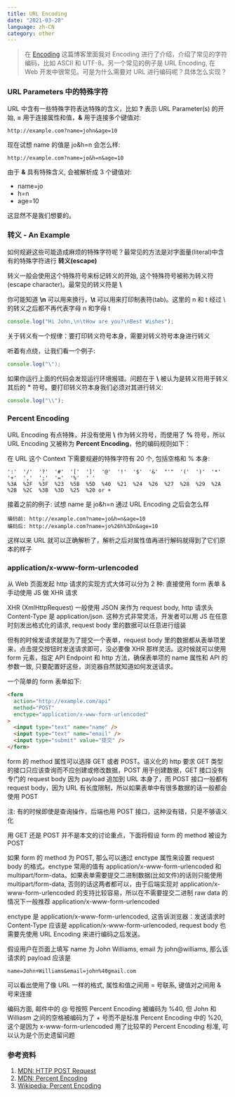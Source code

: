 ```yaml
---
title: URL Encoding
date: "2021-03-20"
language: zh-CN
category: other
---
```


> 在 [Encoding](https://blog.realrz.com/encoding) 这篇博客里面我对 Encoding 进行了介绍，介绍了常见的字符编码，比如 ASCII 和 UTF-8。另一个常见的例子是 URL Encoding, 在 Web 开发中很常见。可是为什么需要对 URL 进行编码呢？具体怎么实现？

### URL Parameters 中的特殊字符

URL 中含有一些特殊字符表达特殊的含义，比如 **?** 表示 URL Parameter(s) 的开始, **=** 用于连接属性和值，**&** 用于连接多个键值对:

```console
http://example.com?name=john&age=10
```

现在试想 name 的值是 jo&h=n 会怎么样:

```console
http://example.com?name=jo&h=n&age=10
```

由于 **&** 具有特殊含义, 会被解析成 3 个键值对:

- name=jo
- h=n
- age=10

这显然不是我们想要的。

### 转义 - An Example

如何规避这些可能造成麻烦的特殊字符呢？最常见的方法是对字面量(literal)中含有的特殊字符进行 **转义(escape)**

转义一般会使用这个特殊符号来标记转义的开始, 这个特殊符号被称为转义符(escape character)。最常见的转义符是 **\\**

你可能知道 **\n** 可以用来换行，**\t** 可以用来打印制表符(tab)。这里的 n 和 t 经过 \ 的转义之后都不再代表字母 n 和字母 t 

```javascript
console.log("Hi John,\n\tHow are you?\nBest Wishes");
```

关于转义有一个规律：要打印转义符号本身，需要对转义符号本身进行转义

听着有点绕，让我们看一个例子:

```javascript
console.log("\");
```

如果你运行上面的代码会发现运行环境报错。问题在于 **\\** 被认为是转义符用于转义其后的 **"** 符号。要打印转义符本身我们必须对其进行转义:

```javascript
console.log("\\");
```

### Percent Encoding

URL Encoding 有点特殊，并没有使用 **\\** 作为转义符号，而使用了 **%** 符号，所以 URL Encoding 又被称为 **Percent Encoding**，他的编码规则如下：

在 URL 这个 Context 下需要规避的特殊字符有 20 个, 包括空格和 % 本身:

```console
':'  '/'  '?'  '#'  '['  ']'  '@'  '!'  '$'  '&'  "'"  '('  ')'  '*'  '+'  ','  ';'  '='  '%'  ' '
%3A  %2F  %3F  %23  %5B  %5D  %40  %21  %24  %26  %27  %28  %29  %2A  %2B  %2C  %3B  %3D  %25  %20 or +
```

接着之前的例子: 试想 name 是 jo&h=n 通过 URL Encoding 之后会怎么样

```console
编码前: http://example.com?name=jo&h=n&age=10
编码后: http://example.com?name=jo%26h%3Dn&age=10
```

这样以来 URL 就可以正确解析了，解析之后对属性值再进行解码就得到了它们原本的样子

### application/x-www-form-urlencoded

从 Web 页面发起 http 请求的实现方式大体可以分为 2 种: 直接使用 form 表单 & 手动使用 JS 做 XHR 请求

XHR (XmlHttpRequest) 一般使用 JSON 来作为 request body, http 请求头 Content-Type 是 application/json. 这种方式非常灵活，开发者可以用 JS 在任意时刻发出格式化的请求, request body 里的数据可以任意进行组装

但有的时候发请求就是为了提交一个表单，request body 里的数据都从表单项里来，点击提交按钮时发送请求即可，没必要像 XHR 那样灵活。这时候就可以使用 form 元素，指定 API Endpoint 和 http 方法，确保表单项的 name 属性和 API 的参数一致, 只要配置好这些，浏览器自然就知道如何发送请求。

一个简单的 form 表单如下:

```html
<form
  action="http://example.com/api"
  method="POST"
  enctype="application/x-www-form-urlencoded"
>
  <input type="text" name="name" />
  <input type="text" name="email" />
  <input type="submit" value="提交" />
</form>
```

form 的 method 属性可以选择 GET 或者 POST。语义化的 http 要求 GET 类型的接口只应该查询而不应创建或修改数据，POST 用于创建数据，GET 接口没有专门的 request body 因为 payload 追加到 URL 本身了，而 POST 接口一般都有 request body，因为 URL 有长度限制，所以如果表单中有很多数据的话一般都会使用 POST

注: 有的时候即使是查询操作，后端也用 POST 接口，这种没有错，只是不够语义化

用 GET 还是 POST 并不是本文的讨论重点，下面将假设 form 的 method 被设为 POST

如果 form 的 method 为 POST, 那么可以通过 enctype 属性来设置 request body 的格式。enctype 常用的值有 application/x-www-form-urlencoded 和 multipart/form-data。如果表单需要提交二进制数据(比如文件)的话则只能使用 multipart/form-data, 否则的话这两者都可以，由于后端实现对 application/x-www-form-urlencoded 的支持比较容易，所以在不需要提交二进制 raw data 的情况下一般推荐 application/x-www-form-urlencoded

enctype 是 application/x-www-form-urlencoded, 这告诉浏览器：发送请求时 Content-Type 应该是 application/x-www-form-urlencoded, request body 也需要先使用 URL Encoding 来进行编码之后发送。

假设用户在页面上填写 name 为 John Williams, email 为 john@williams, 那么该请求的 payload 应该是

```console
name=John+Williams&email=john%40gmail.com
```

可以看出使用了像 URL 一样的格式, 属性和值之间用 = 号联系, 键值对之间用 & 号来连接

编码方面, 邮件中的 @ 号按照 Percent Encoding 被编码为 %40, 但 John 和 Williasm 之间的空格被编码为了 + 号而不是标准 Percent Encoding 中的 %20, 这个是因为 x-www-form-urlencoded 用了比较早的 Percent Encoding 标准, 可以认为是个历史遗留问题

### 参考资料

1. [MDN: HTTP POST Request](https://developer.mozilla.org/en-US/docs/Web/HTTP/Methods/POST)
2. [MDN: Percent Encoding](https://developer.mozilla.org/en-US/docs/Glossary/percent-encoding)
3. [Wikipedia: Percent Encoding](https://en.wikipedia.org/wiki/Percent-encoding)
